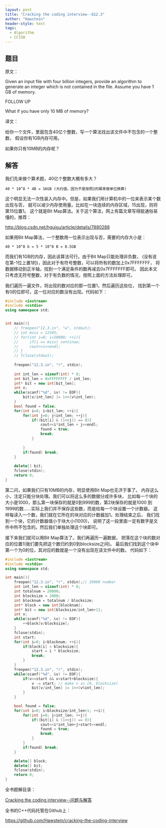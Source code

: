 ```yaml
---
layout: post
title: "Cracking the coding interview--Q12.3"
author: "Hawstein"
header-style: text
tags:
  - Algorithm
  - CC150
---
```


## 题目

原文：

Given an input file with four billion integers, provide an algorithm 
to generate an integer which is not contained in the file. Assume you 
have 1 GB of memory.

FOLLOW UP

What if you have only 10 MB of memory?

译文：

给你一个文件，里面包含40亿个整数，写一个算法找出该文件中不包含的一个整数，
假设你有1GB内存可用。

如果你只有10MB的内存呢？

## 解答

我们先来做个算术题，40亿个整数大概有多大？

	40 * 10^8 * 4B = 16GB (大约值，因为不是按照2的幂来做单位换算)

这个明显无法一次性装入内存中。但是，如果我们用计算机中的一位来表示某个数出现与否，
就可以减少内存使用量。比如在一块连续的内存区域，15出现，则将第15位置1。
这个就是Bit Map算法。关于这个算法，网上有篇文章写得挺通俗易懂的，推荐：

<http://blog.csdn.net/hguisu/article/details/7880288>

如果用Bit Map算法，一个整数用一位表示出现与否，需要的内存大小是：

	40 * 10^8 b = 5 * 10^8 B = 0.5GB
	
而我们有1GB的内存，因此该算法可行。由于Bit Map只能处理非负数，
(没有说在第-1位上置1的)，因此对于有符号整数，可以将所有的数加上0x7FFFFFFF，
将数据移动到正半轴，找到一个满足条件的数再减去0x7FFFFFFF即可。
因此本文只考虑无符号整数，对于有负数的情况，按照上面的方法处理即可。

我们遍历一遍文件，将出现的数对应的那一位置1，然后遍历这些位，
找到第一个有0的位即可，这一位对应的数没有出现。代码如下：

```cpp
#include <iostream>
#include <cstdio>
using namespace std;


int main(){
    // freopen("12.3.in", "w", stdout);
    // int miss = 12345;
    // for(int i=0; i<20000; ++i){
    //     if(i == miss) continue;
    //     cout<<i<<endl;
    // }
    // fclose(stdout);
    
    freopen("12.3.in", "r", stdin);
    
    int int_len = sizeof(int) * 8;
    int bit_len = 0xFFFFFFFF / int_len;
    int* bit = new int[bit_len];
    int v;
    while(scanf("%d", &v) != EOF){
        bit[v/int_len] |= 1<<(v%int_len);
    }
    bool found = false;
    for(int i=0; i<bit_len; ++i){
        for(int j=0; j<int_len; ++j){
            if((bit[i] & (1<<j)) == 0){
                cout<<i*int_len + j<<endl;
                found = true;
                break;
            }
                
        }
        if(found) break;
    }
    
    delete[] bit;
    fclose(stdin);
    return 0;
}
```

第二问，如果我们只有10MB的内存，明显使用Bit Map也无济于事了。
内存这么小，注定只能分块处理。我们可以将这么多的数据分成许多块，
比如每一个块的大小是1000，那么第一块保存的就是0到999的数，第2块保存的就是1000
到1999的数……实际上我们并不保存这些数，而是给每一个块设置一个计数器。
这样每读入一个数，我们就在它所在的块对应的计数器加1。处理结束之后，
我们找到一个块，它的计数器值小于块大小(1000)，
说明了这一段里面一定有数字是文件中所不包含的。然后我们单独处理这个块即可。

接下来我们就可以用Bit Map算法了。我们再遍历一遍数据，
把落在这个块的数对应的位置1(我们要先把这个数归约到0到blocksize之间)。
最后我们找到这个块中第一个为0的位，其对应的数就是一个没有出现在该文件中的数。
代码如下：

```cpp
#include <iostream>
#include <cstdio>
using namespace std;

int main(){
    freopen("12.3.in", "r", stdin);// 20000 number
    int int_len = sizeof(int) * 8;
    int totalnum = 20000;
    int blocksize = 2000;
    int blocknum = totalnum / blocksize;
    int* block = new int[blocknum];
    int* bit = new int[blocksize/int_len+1];
    int v;
    while(scanf("%d", &v) != EOF){
        ++block[v/blocksize];
    }
    fclose(stdin);
    int start;
    for(int i=0; i<blocknum; ++i){
        if(block[i] < blocksize){
            start = i * blocksize;
            break;
        }
    }
    freopen("12.3.in", "r", stdin);
    while(scanf("%d", &v) != EOF){
        if(v>=start && v<start+blocksize){
            v -= start; // make v in [0, blocksize)
            bit[v/int_len] |= 1<<(v%int_len);
        }
    }

    bool found = false;
    for(int i=0; i<blocksize/int_len+1; ++i){
        for(int j=0; j<int_len; ++j){
            if((bit[i] & (1<<j)) == 0){
                cout<<i*int_len+j+start<<endl;
                found = true;
                break;
            }
        }
        if(found) break;
    }

    delete[] block;
    delete[] bit;
    fclose(stdin);
    return 0;
}
```

全书题解目录：

[Cracking the coding interview--问题与解答](/2013/03/14/ctci-solutions-contents/)

全书的C++代码托管在Github上：

<https://github.com/Hawstein/cracking-the-coding-interview>
